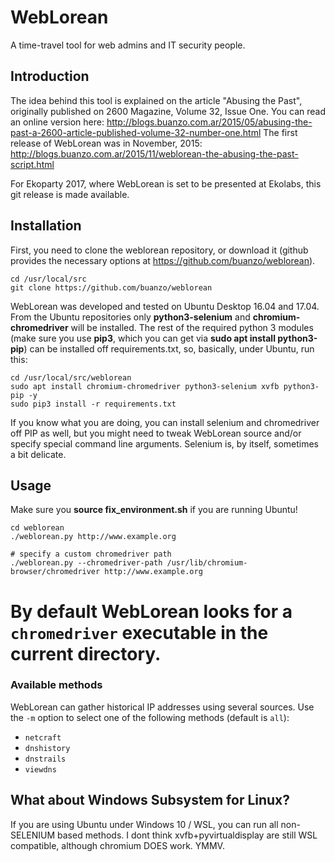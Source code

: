 # WebLorean
A time-travel tool for web admins and IT security people.

## Introduction

The idea behind this tool is explained on the article "Abusing the Past",
originally published on 2600 Magazine, Volume 32, Issue One.  You can read
an online version here:
http://blogs.buanzo.com.ar/2015/05/abusing-the-past-a-2600-article-published-volume-32-number-one.html
The first release of WebLorean was in November, 2015:
http://blogs.buanzo.com.ar/2015/11/weblorean-the-abusing-the-past-script.html

For Ekoparty 2017, where WebLorean is set to be presented at Ekolabs, this
git release is made available.

## Installation

First, you need to clone the weblorean repository, or download it (github
provides the necessary options at https://github.com/buanzo/weblorean).

```
cd /usr/local/src
git clone https://github.com/buanzo/weblorean
```

WebLorean was developed and tested on Ubuntu Desktop 16.04 and 17.04. From
the Ubuntu repositories only __python3-selenium__ and __chromium-chromedriver__ will
be installed. The rest of the required python 3 modules (make sure you
use **pip3**, which you can get via __sudo apt install python3-pip__) can
be installed off requirements.txt, so, basically, under Ubuntu, run this:

```
cd /usr/local/src/weblorean
sudo apt install chromium-chromedriver python3-selenium xvfb python3-pip -y
sudo pip3 install -r requirements.txt
```

If you know what you are doing, you can install selenium and chromedriver
off PIP as well, but you might need to tweak WebLorean source and/or
specify special command line arguments. Selenium is, by itself, sometimes a
bit delicate.

## Usage

Make sure you __source fix_environment.sh__ if you are running Ubuntu!

```
cd weblorean
./weblorean.py http://www.example.org

# specify a custom chromedriver path
./weblorean.py --chromedriver-path /usr/lib/chromium-browser/chromedriver http://www.example.org
```

By default WebLorean looks for a `chromedriver` executable in the current directory.
=======
### Available methods

WebLorean can gather historical IP addresses using several sources. Use
the `-m` option to select one of the following methods (default is `all`):

* `netcraft`
* `dnshistory`
* `dnstrails`
* `viewdns`

## What about Windows Subsystem for Linux?

If you are using Ubuntu under Windows 10 / WSL, you can run all non-SELENIUM
based methods. I dont think xvfb+pyvirtualdisplay are still WSL compatible,
although chromium DOES work. YMMV.
